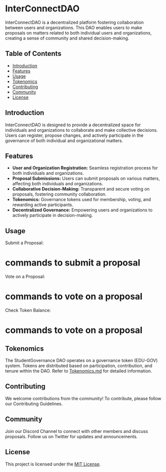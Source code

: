 # InterConnectDAO
InterConnectDAO is a decentralized platform fostering collaboration between users and organizations. This DAO enables users to make proposals on matters related to both individual users and organizations, creating a sense of community and shared decision-making.


## Table of Contents

- [Introduction](#introduction)
- [Features](#features)
- [Usage](#usage)
- [Tokenomics](#tokenomics)
- [Contributing](#contributing)
- [Community](#community)
- [License](#license)

## Introduction

InterConnectDAO is designed to provide a decentralized space for individuals and organizations to collaborate and make collective decisions. Users can register, propose changes, and actively participate in the governance of both individual and organizational matters.


## Features

- **User and Organization Registration:** Seamless registration process for both individuals and organizations.
- **Proposal Submissions:** Users can submit proposals on various matters, affecting both individuals and organizations.
- **Collaborative Decision-Making:** Transparent and secure voting on proposals, fostering community collaboration.
- **Tokenomics:** Governance tokens used for membership, voting, and rewarding active participants.
- **Decentralized Governance:** Empowering users and organizations to actively participate in decision-making.


 
## Usage

Submit a Proposal:
# commands to submit a proposal


Vote on a Proposal:
# commands to vote on a proposal


Check Token Balance:
# commands to vote on a proposal

## Tokenomics
The StudentGovernance DAO operates on a governance token (EDU-GOV) system. Tokens are distributed based on participation, contribution, and tenure within the DAO. Refer to [Tokenomics.md](https://github.com/successaje/InternetConnectDAO/blob/main/Tokenomic.MD) for detailed information.

## Contributing
We welcome contributions from the community! To contribute, please follow our Contributing Guidelines.

## Community
Join our Discord Channel to connect with other members and discuss proposals.
Follow us on Twitter for updates and announcements.

## License
This project is licensed under the [MIT License](https://choosealicense.com/licenses/mit/).

